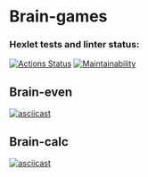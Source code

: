 # Brain-games

### Hexlet tests and linter status:
[![Actions Status](https://github.com/Victoria-V-V/frontend-project-44/actions/workflows/hexlet-check.yml/badge.svg)](https://github.com/Victoria-V-V/frontend-project-44/actions) 
[![Maintainability](https://api.codeclimate.com/v1/badges/5a3a68425d45fb63d5a3/maintainability)](https://codeclimate.com/github/Victoria-V-V/frontend-project-44/maintainability)


## Brain-even


[![asciicast](https://asciinema.org/a/FmnOy85vC3FJ8hDYp11WM2via.svg)](https://asciinema.org/a/FmnOy85vC3FJ8hDYp11WM2via)


## Brain-calc


[![asciicast](https://asciinema.org/a/nfKzhOBJDPGQOGUJ1Va5u7Sjd.svg)](https://asciinema.org/a/nfKzhOBJDPGQOGUJ1Va5u7Sjd)